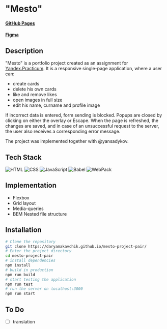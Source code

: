# "Mesto"

#### [GitHub Pages](https://daryamakavchik.github.io/mesto-project-pair/)
#### [Figma](https://www.figma.com/file/2cn9N9jSkmxD84oJik7xL7/JavaScript.-Sprint-4?node-id=0%3A1)


## Description 
"Mesto" is a portfolio project created as an assignment for [Yandex.Practicum](https://practicum.yandex.com/web/ "Web Development Program"). It is a responsive single-page application, where a user can:
* create cards
* delete his own cards
* like and remove likes
* open images in full size
* edit his name, curname and profile image

If incorrect data is entered, form sending is blocked. Popups are closed by clicking on either the overlay or Escape. When the page is refreshed, the changes are saved, and in case of an unsuccessful request to the server, the user also receives a corresponding error message.

The project was implemented together with @yansadykov.

## Tech Stack
![HTML](https://img.shields.io/badge/html5-%23E34F26.svg?style=for-the-badge&logo=html5&logoColor=white)
![CSS](https://img.shields.io/badge/css3-%231572B6.svg?style=for-the-badge&logo=css3&logoColor=white)
![JavaScript](https://img.shields.io/badge/JavaScript-323330?style=for-the-badge&logo=javascript&logoColor=F7DF1E)
![Babel](https://img.shields.io/badge/Babel-F9DC3E?style=for-the-badge&logo=babel&logoColor=white)
![WebPack](https://img.shields.io/badge/Webpack-8DD6F9?style=for-the-badge&logo=Webpack&logoColor=white)

## Implementation

- Flexbox
- Grid layout
- Media-queries
- BEM Nested file structure
  
## Installation

```bash
# Clone the repository
git clone https://daryamakavchik.github.io/mesto-project-pair/
# Enter the project directory
cd mesto-project-pair
# install dependencies
npm install
# build in production
npm run build
# start testing the application
npm run test
# run the server on localhost:3000
npm run start
```

## To Do
- [ ] translation
